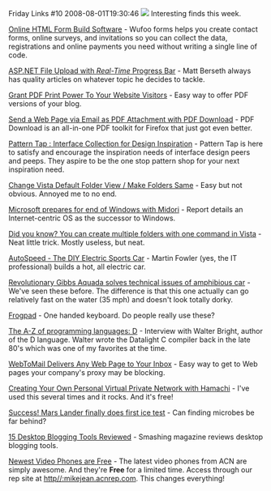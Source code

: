 Friday Links #10
2008-08-01T19:30:46
![](http://az667460.vo.msecnd.net/cdn/images/links.gif) Interesting finds this week.

[Online HTML Form Build Software](http://wufoo.com/) - Wufoo forms helps you create contact forms, online surveys, and invitations so you can collect the data, registrations and online payments you need without writing a single line of code.

[ASP.NET File Upload with *Real-Time* Progress Bar](http://mattberseth.com/blog/2008/07/aspnet_file_upload_with_realti.html) - Matt Berseth always has quality articles on whatever topic he decides to tackle.

[Grant PDF Print Power To Your Website Visitors](http://www.makeuseof.com/tag/grant-pdf-print-power-to-your-website-visitors/) - Easy way to offer PDF versions of your blog.

[Send a Web Page via Email as PDF Attachment with PDF Download](http://www.labnol.org/software/send-webpage-as-pdf-email-attachment/3990/) - PDF Download is an all-in-one PDF toolkit for Firefox that just got even better.

[Pattern Tap : Interface Collection for Design Inspiration](http://patterntap.com/) - Pattern Tap is here to satisfy and encourage the inspiration needs of interface design peers and peeps. They aspire to be the one stop pattern shop for your next inspiration need.

[Change Vista Default Folder View / Make Folders Same](http://www.geekydrunk.com/2008/01/10/change-vista-default-folder-view-make-folders-same/) - Easy but not obvious. Annoyed me to no end.

[Microsoft prepares for end of Windows with Midori](http://www.computerworld.com/action/article.do?command=viewArticleBasic&articleId=9111018&source=rss_news10) - Report details an Internet-centric OS as the successor to Windows.

[Did you know? You can create multiple folders with one command in Vista](http://thefreewarejunkie.com/2008/07/did-you-know-you-can-create-multiple.html) - Neat little trick. Mostly useless, but neat.

[AutoSpeed - The DIY Electric Sports Car](http://autospeed.com/cms/A_110313/article.html) - Martin Fowler (yes, the IT professional) builds a hot, all electric car.

[Revolutionary Gibbs Aquada solves technical issues of amphibious car](http://www.mlive.com/flintjournal/business/index.ssf/2008/07/xxx_aquada_video_xxx.html) - We've seen these before. The difference is that this one actually can go relatively fast on the water (35 mph) and doesn't look totally dorky.

[Frogpad](http://www.frogpad.com/) - One handed keyboard. Do people really use these?

[The A-Z of programming languages: D](http://www.computerworld.com/action/article.do?command=viewArticleBasic&articleId=9111092&source=rss_news10) - Interview with Walter Bright, author of the D language. Walter wrote the Datalight C compiler back in the late 80's which was one of my favorites at the time.

[WebToMail Delivers Any Web Page to Your Inbox](http://lifehacker.com/399539/webtomail-delivers-any-web-page-to-your-inbox) - Easy way to get to Web pages your company's proxy may be blocking.

[Creating Your Own Personal Virtual Private Network with Hamachi](http://www.makeuseof.com/tag/creating-your-own-personal-virtual-private-network-with-hamachi/) - I've used this several times and it rocks. And it's free!

[Success! Mars Lander finally does first ice test](http://www.computerworld.com/action/article.do?command=viewArticleBasic&articleId=9111259) - Can finding microbes be far behind?

[15 Desktop Blogging Tools Reviewed](http://www.smashingmagazine.com/2008/08/01/15-desktop-blogging-tools-reviewed/) - Smashing magazine reviews desktop blogging tools.

[Newest Video Phones are Free](http://myacn.com) - The latest video phones from ACN are simply awesome. And they're **Free** for a limited time. Access through our rep site at [http//:mikejean.acnrep.com](http://mikejean.acnrep.com). This changes everything!
